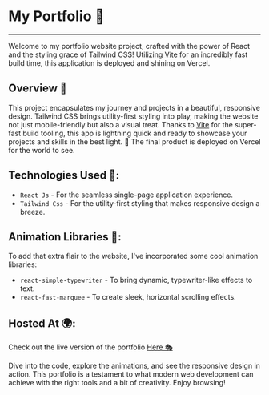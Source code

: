 # My Portfolio 🚀

---

Welcome to my portfolio website project, crafted with the power of React and the styling grace of Tailwind CSS! Utilizing [Vite](https://vitejs.dev/guide/) for an incredibly fast build time, this application is deployed and shining on Vercel.

## Overview 🌟

This project encapsulates my journey and projects in a beautiful, responsive design. Tailwind CSS brings utility-first styling into play, making the website not just mobile-friendly but also a visual treat.
Thanks to [Vite](https://vitejs.dev/guide/) for the super-fast build tooling, this app is lightning quick and ready to showcase your projects and skills in the best light. 🚀 The final product is deployed on Vercel for the world to see.

## Technologies Used 🎯:

- `React Js` - For the seamless single-page application experience.
- `Tailwind Css` - For the utility-first styling that makes responsive design a breeze.

## Animation Libraries 🎨:

To add that extra flair to the website, I've incorporated some cool animation libraries:

- `react-simple-typewriter` - To bring dynamic, typewriter-like effects to text.
- `react-fast-marquee` - To create sleek, horizontal scrolling effects.

## Hosted At 🌍:

Check out the live version of the portfolio [Here 🎭](https://sushmita-portfolio.vercel.app/)

Dive into the code, explore the animations, and see the responsive design in action. This portfolio is a testament to what modern web development can achieve with the right tools and a bit of creativity. Enjoy browsing!




